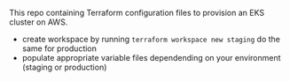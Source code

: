 This repo containing Terraform configuration files to provision an EKS cluster on AWS.

- create workspace by running `terraform workspace new staging` do the same for production
- populate appropriate variable files dependending on your environment (staging or production)
